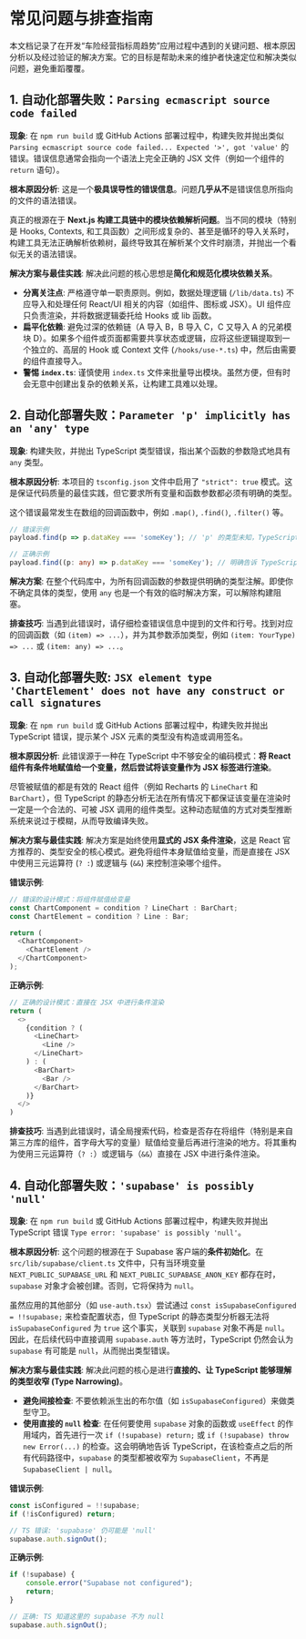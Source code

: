 # 常见问题与排查指南

本文档记录了在开发“车险经营指标周趋势”应用过程中遇到的关键问题、根本原因分析以及经过验证的解决方案。它的目标是帮助未来的维护者快速定位和解决类似问题，避免重蹈覆覆。

## 1. 自动化部署失败：`Parsing ecmascript source code failed`

**现象**:
在 `npm run build` 或 GitHub Actions 部署过程中，构建失败并抛出类似 `Parsing ecmascript source code failed... Expected '>', got 'value'` 的错误。错误信息通常会指向一个语法上完全正确的 JSX 文件（例如一个组件的 `return` 语句）。

**根本原因分析**:
这是一个**极具误导性的错误信息**。问题**几乎从不**是错误信息所指向的文件的语法错误。

真正的根源在于 **Next.js 构建工具链中的模块依赖解析问题**。当不同的模块（特别是 Hooks, Contexts, 和工具函数）之间形成复杂的、甚至是循环的导入关系时，构建工具无法正确解析依赖树，最终导致其在解析某个文件时崩溃，并抛出一个看似无关的语法错误。

**解决方案与最佳实践**:
解决此问题的核心思想是**简化和规范化模块依赖关系**。
*   **分离关注点**: 严格遵守单一职责原则。例如，数据处理逻辑 (`/lib/data.ts`) 不应导入和处理任何 React/UI 相关的内容（如组件、图标或 JSX）。UI 组件应只负责渲染，并将数据逻辑委托给 Hooks 或 lib 函数。
*   **扁平化依赖**: 避免过深的依赖链（A 导入 B，B 导入 C，C 又导入 A 的兄弟模块 D）。如果多个组件或页面都需要共享状态或逻辑，应将这些逻辑提取到一个独立的、高层的 Hook 或 Context 文件 (`/hooks/use-*.ts`) 中，然后由需要的组件直接导入。
*   **警惕 `index.ts`**: 谨慎使用 `index.ts` 文件来批量导出模块。虽然方便，但有时会无意中创建出复杂的依赖关系，让构建工具难以处理。

## 2. 自动化部署失败：`Parameter 'p' implicitly has an 'any' type`

**现象**:
构建失败，并抛出 TypeScript 类型错误，指出某个函数的参数隐式地具有 `any` 类型。

**根本原因分析**:
本项目的 `tsconfig.json` 文件中启用了 `"strict": true` 模式。这是保证代码质量的最佳实践，但它要求所有变量和函数参数都必须有明确的类型。

这个错误最常发生在数组的回调函数中，例如 `.map()`, `.find()`, `.filter()` 等。

```typescript
// 错误示例
payload.find(p => p.dataKey === 'someKey'); // 'p' 的类型未知，TypeScript 会报错

// 正确示例
payload.find((p: any) => p.dataKey === 'someKey'); // 明确告诉 TypeScript 'p' 的类型
```

**解决方案**:
在整个代码库中，为所有回调函数的参数提供明确的类型注解。即使你不确定具体的类型，使用 `any` 也是一个有效的临时解决方案，可以解除构建阻塞。

**排查技巧**:
当遇到此错误时，请仔细检查错误信息中提到的文件和行号。找到对应的回调函数（如 `(item) => ...`），并为其参数添加类型，例如 `(item: YourType) => ...` 或 `(item: any) => ...`。
## 3. 自动化部署失败: `JSX element type 'ChartElement' does not have any construct or call signatures`

**现象**:
在 `npm run build` 或 GitHub Actions 部署过程中，构建失败并抛出 TypeScript 错误，提示某个 JSX 元素的类型没有构造或调用签名。

**根本原因分析**:
此错误源于一种在 TypeScript 中不够安全的编码模式：**将 React 组件有条件地赋值给一个变量，然后尝试将该变量作为 JSX 标签进行渲染**。

尽管被赋值的都是有效的 React 组件（例如 Recharts 的 `LineChart` 和 `BarChart`），但 TypeScript 的静态分析无法在所有情况下都保证该变量在渲染时一定是一个合法的、可被 JSX 调用的组件类型。这种动态赋值的方式对类型推断系统来说过于模糊，从而导致编译失败。

**解决方案与最佳实践**:
解决方案是始终使用**显式的 JSX 条件渲染**，这是 React 官方推荐的、类型安全的核心模式。避免将组件本身赋值给变量，而是直接在 JSX 中使用三元运算符 (`? :`) 或逻辑与 (`&&`) 来控制渲染哪个组件。

**错误示例**:
```typescript
// 错误的设计模式：将组件赋值给变量
const ChartComponent = condition ? LineChart : BarChart;
const ChartElement = condition ? Line : Bar;

return (
  <ChartComponent>
    <ChartElement />
  </ChartComponent>
);
```

**正确示例**:
```typescript
// 正确的设计模式：直接在 JSX 中进行条件渲染
return (
  <>
    {condition ? (
      <LineChart>
        <Line />
      </LineChart>
    ) : (
      <BarChart>
        <Bar />
      </BarChart>
    )}
  </>
)
```

**排查技巧**:
当遇到此错误时，请全局搜索代码，检查是否存在将组件（特别是来自第三方库的组件，首字母大写的变量）赋值给变量后再进行渲染的地方。将其重构为使用三元运算符（`? :`）或逻辑与（`&&`）直接在 JSX 中进行条件渲染。
## 4. 自动化部署失败：`'supabase' is possibly 'null'`

**现象**:
在 `npm run build` 或 GitHub Actions 部署过程中，构建失败并抛出 TypeScript 错误 `Type error: 'supabase' is possibly 'null'`。

**根本原因分析**:
这个问题的根源在于 Supabase 客户端的**条件初始化**。在 `src/lib/supabase/client.ts` 文件中，只有当环境变量 `NEXT_PUBLIC_SUPABASE_URL` 和 `NEXT_PUBLIC_SUPABASE_ANON_KEY` 都存在时，`supabase` 对象才会被创建。否则，它将保持为 `null`。

虽然应用的其他部分（如 `use-auth.tsx`）尝试通过 `const isSupabaseConfigured = !!supabase;` 来检查配置状态，但 TypeScript 的静态类型分析器无法将 `isSupabaseConfigured` 为 `true` 这个事实，关联到 `supabase` 对象不再是 `null`。因此，在后续代码中直接调用 `supabase.auth` 等方法时，TypeScript 仍然会认为 `supabase` 有可能是 `null`，从而抛出类型错误。

**解决方案与最佳实践**:
解决此问题的核心是进行**直接的、让 TypeScript 能够理解的类型收窄 (Type Narrowing)**。

*   **避免间接检查**: 不要依赖派生出的布尔值（如 `isSupabaseConfigured`）来做类型守卫。
*   **使用直接的 `null` 检查**: 在任何要使用 `supabase` 对象的函数或 `useEffect` 的作用域内，首先进行一次 `if (!supabase) return;` 或 `if (!supabase) throw new Error(...)` 的检查。这会明确地告诉 TypeScript，在该检查点之后的所有代码路径中，`supabase` 的类型都被收窄为 `SupabaseClient`，不再是 `SupabaseClient | null`。

**错误示例**:
```typescript
const isConfigured = !!supabase;
if (!isConfigured) return;

// TS 错误: 'supabase' 仍可能是 'null'
supabase.auth.signOut();
```

**正确示例**:
```typescript
if (!supabase) {
    console.error("Supabase not configured");
    return;
}

// 正确: TS 知道这里的 supabase 不为 null
supabase.auth.signOut();
```

